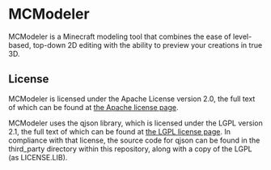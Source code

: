 # MCModeler

MCModeler is a Minecraft modeling tool that combines the ease of level-based, top-down 2D editing with the ability to preview your creations in true 3D.

## License

MCModeler is licensed under the Apache License version 2.0, the full text of which can be found at [the Apache license page](http://www.apache.org/licenses/LICENSE-2.0.html).

MCModeler uses the qjson library, which is licensed under the LGPL version 2.1, the full text of which can be found at [the LGPL license page](http://www.gnu.org/licenses/lgpl-2.1.html).  In compliance with that license, the source code for qjson can be found in the third_party directory within this repository, along with a copy of the LGPL (as LICENSE.LIB).